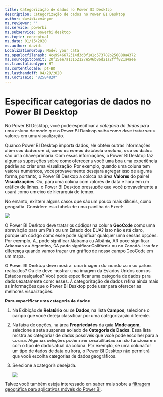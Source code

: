 ```yaml
---
title: Categorização de dados no Power BI Desktop
description: Categorização de dados no Power BI Desktop
author: davidiseminger
ms.reviewer: ''
ms.service: powerbi
ms.subservice: powerbi-desktop
ms.topic: conceptual
ms.date: 01/15/2020
ms.author: davidi
LocalizationGroup: Model your data
ms.openlocfilehash: 4ce9946672514d3d3f181c573789b256888a4372
ms.sourcegitcommit: 20f15ee7a11162127e506b86d21e2fff821a4aee
ms.translationtype: HT
ms.contentlocale: pt-BR
ms.lasthandoff: 04/29/2020
ms.locfileid: "82584828"
---
```

# <a name="specify-data-categories-in-power-bi-desktop"></a>Especificar categorias de dados no Power BI Desktop
No Power BI Desktop, você pode especificar a *categoria de dados* para uma coluna de modo que o Power BI Desktop saiba como deve tratar seus valores em uma visualização.

Quando Power BI Desktop importa dados, ele obtém outras informações além dos dados em si, como os nomes de tabela e coluna, e se os dados são uma chave primária. Com essas informações, o Power BI Desktop faz algumas suposições sobre como oferecer a você uma boa uma experiência padrão ao criar uma visualização.
Por exemplo, quando uma coluna tem valores numéricos, você provavelmente desejará agregar isso de alguma forma, portanto, o Power BI Desktop a coloca na área **Valores** do painel **Visualizações**. Ou, para uma coluna com valores de data e hora em um gráfico de linhas, o Power BI Desktop pressupõe que você provavelmente a usará como um eixo de hierarquia de tempo.

No entanto, existem alguns casos que são um pouco mais difíceis, como geografia. Considere esta tabela de uma planilha do Excel:

![](media/desktop-data-categorization/datacategorizationtable.png)

O Power BI Desktop deve tratar os códigos na coluna **GeoCode** como uma abreviação para um País ou um Estado dos EUA?  Isso não está claro, porque um código como esse pode significar qualquer uma dessas opções. Por exemplo, AL pode significar Alabama ou Albânia, AR pode significar Arkansas ou Argentina, CA pode significar Califórnia ou no Canadá. Isso faz diferença quando vamos traçar um gráfico de nosso campo GeoCode em um mapa. 

O Power BI Desktop deve mostrar uma imagem do mundo com os países realçados? Ou ele deve mostrar uma imagem da Estados Unidos com os Estados realçados?  Você pode especificar uma categoria de dados para dados exatamente como esses. A categorização de dados refina ainda mais as informações que o Power BI Desktop pode usar para oferecer as melhores visualizações.  

**Para especificar uma categoria de dados**

1. Na Exibição de **Relatório** ou de **Dados**, na lista **Campos**, selecione o campo que você deseja classificar por uma categorização diferente.
2. Na faixa de opções, na área **Propriedades** da guia **Modelagem**, selecione a seta suspensa ao lado de **Categoria de Dados**.  Essa lista mostra as categorias de dados possíveis que você pode escolher para a coluna. Algumas seleções podem ser desabilitadas se não funcionarem com o tipo de dados atual da coluna.  Por exemplo, se uma coluna for um tipo de dados de data ou hora, o Power BI Desktop não permitirá que você escolha categorias de dados geográficos. 
3. Selecione a categoria desejada.

   ![](media/desktop-data-categorization/desktop-data-categorization.png)

Talvez você também esteja interessado em saber mais sobre a [filtragem geográfica para aplicativos móveis do Power BI](desktop-mobile-geofiltering.md).

